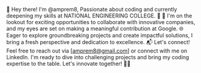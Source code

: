 👋 Hey there! I'm @amprem8,
Passionate about coding and currently deepening my skills at NATIONAL ENGINEERING COLLEGE. 🚀
💼 I'm on the lookout for exciting opportunities to collaborate with innovative companies, and my eyes are set on making a meaningful contribution at Google.
🌐 Eager to explore groundbreaking projects and create impactful solutions, I bring a fresh perspective and dedication to excellence.
📬 Let's connect! Feel free to reach out via [amprem8@gmail.com] or connect with me on LinkedIn. I'm ready to dive into challenging projects and bring my coding expertise to the table.
Let's innovate together! 🚀✨

<!---
amprem8/amprem8 is a ✨ special ✨ repository because its `README.md` (this file) appears on your GitHub profile.
You can click the Preview link to take a look at your changes.
--->
